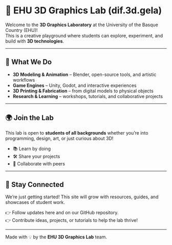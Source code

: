 # 🎨 EHU 3D Graphics Lab (dif.3d.gela)

Welcome to the **3D Graphics Laboratory** at the University of the Basque Country (EHU)!  
This is a creative playground where students can explore, experiment, and build with **3D technologies**.

---

## 🚀 What We Do
- **3D Modeling & Animation** – Blender, open-source tools, and artistic workflows  
- **Game Engines** – Unity, Godot, and interactive experiences  
- **3D Printing & Fabrication** – from digital models to physical objects  
- **Research & Learning** – workshops, tutorials, and collaborative projects  

---

## 🌍 Join the Lab
This lab is open to **students of all backgrounds** whether you’re into programming, design, art, or just curious about 3D!

- 📚 Learn by doing  
- 🛠️ Share your projects  
- 🤝 Collaborate with peers  

---

## 📢 Stay Connected
We’re just getting started! This site will grow with resources, guides, and showcases of student work.  

👉 Follow updates here and on our GitHub repository.  
👉 Contribute ideas, projects, or tutorials to help the lab thrive!  

---

Made with 💡 by the **EHU 3D Graphics Lab** team.
